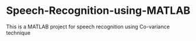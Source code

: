 # Speech-Recognition-using-MATLAB
This is a MATLAB project for speech recognition using Co-variance technique
